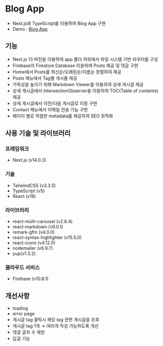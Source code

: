# Blog App

- Next.js와 TypeScript를 이용하여 Blog App 구현
- Demo : [Blog App](https://blog-app-lani.vercel.app/)

## 기능

- Next.js 13 버전을 이용하여 app 폴더 하위에서 파일 시스템 기반 라우터를 구성
- Firebase의 Firestore Database 이용하여 Posts 제공 및 댓글 구현
- Home에서 Posts를 최신순/오래된순/이름순 정렬하여 제공
- Posts 메뉴에서 Tag별 게시물 제공
- 가독성을 높이기 위해 Markdown Viewer를 이용하여 상세 게시글 제공
- 상세 게시글에서 IntersectionObserver을 이용하여 TOC(Table of contents) 제공
- 상세 게시글에서 이전/다음 게시글로 이동 구현
- Contact 메뉴에서 이메일 전송 기능 구현
- 페이지 별로 적절한 metadata를 제공하여 SEO 최적화

## 사용 기술 및 라이브러리

### 프레임워크

- Next.js (v14.0.3)

### 기술

- TailwindCSS (v3.3.5)
- TypeScript (v5)
- React (v18)

### 라이브러리

- react-multi-carousel (v2.8.4)
- react-markdown (v9.0.1)
- remark-gfm (v4.0.0)
- react-syntax-highlighter (v15.5.0)
- react-icons (v4.12.0)
- nodemailer (v6.9.7)
- yup(v1.3.2)

### 클라우드 서비스

- Firebase (v10.8.1)

## 개선사항

- loading
- error page
- 게시글 tag 클릭시 해당 tag 관련 게시글을 조회
- 게시글 tag 1개 → 여러개 작성 가능하도록 개선
- 댓글 글자 수 제한
- 답글 기능

